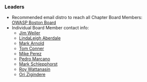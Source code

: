 ### Leaders

* Recommended email distro to reach all Chapter Board Members: [OWASP Boston Board](mailto:boston-leaders@owasp.org)
* Individual Board Member contact info:
  * [Jim Weiler](mailto:jim.weiler@owasp.org)
  * [LindaLeigh Aberdale](mailto:lindaleigh.aberdale@owasp.org)
  * [Mark Arnold](mailto:mark.arnold@owasp.org)
  * [Tom Conner](mailto:tom.conner@owasp.org)
  * [Mike Perez](mailto:mike.perez@owasp.org)
  * [Pedro Marcano](mailto:pedro.marcano@owasp.org)
  * [Mark Schlepphorst](mailto:Mark.Schlepphorst@owasp.org)
  * [Roy Wattanasin](mailto:roy.wattanasin@owasp.org)
  * [Ori Zigindere](mailto:Ori.Zigindere@owasp.org)

